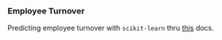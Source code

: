 ### Employee Turnover

Predicting employee turnover with `scikit-learn` thru [this](https://www.coursera.org/projects/employee-turnover-scikit-learn) docs.